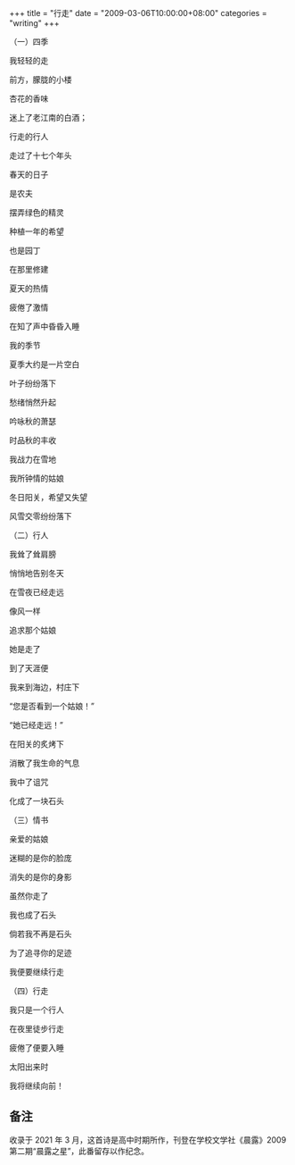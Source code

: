 +++
title = "行走"
date = "2009-03-06T10:00:00+08:00"
categories = "writing"
+++

（一）四季


我轻轻的走

前方，朦胧的小楼

杏花的香味

迷上了老江南的白酒；

行走的行人

走过了十七个年头

春天的日子

是农夫

摆弄绿色的精灵

种植一年的希望

也是园丁

在那里修建

夏天的热情

疲倦了激情

在知了声中昏昏入睡

我的季节

夏季大约是一片空白

叶子纷纷落下

愁绪悄然升起

吟咏秋的萧瑟

时品秋的丰收

我战力在雪地

我所钟情的姑娘

冬日阳关，希望又失望

风雪交零纷纷落下


（二）行人


我耸了耸肩膀

悄悄地告别冬天

在雪夜已经走远

像风一样

追求那个姑娘

她是走了

到了天涯便

我来到海边，村庄下

“您是否看到一个姑娘！”

“她已经走远！”

在阳关的炙烤下

消散了我生命的气息

我中了诅咒

化成了一块石头


（三）情书


亲爱的姑娘

迷糊的是你的脸庞

消失的是你的身影

虽然你走了

我也成了石头

倘若我不再是石头

为了追寻你的足迹

我便要继续行走


（四）行走



我只是一个行人

在夜里徒步行走

疲倦了便要入睡

太阳出来时

我将继续向前！


## 备注

收录于 2021 年 3 月，这首诗是高中时期所作，刊登在学校文学社《晨露》2009 第二期“晨露之星”，此番留存以作纪念。